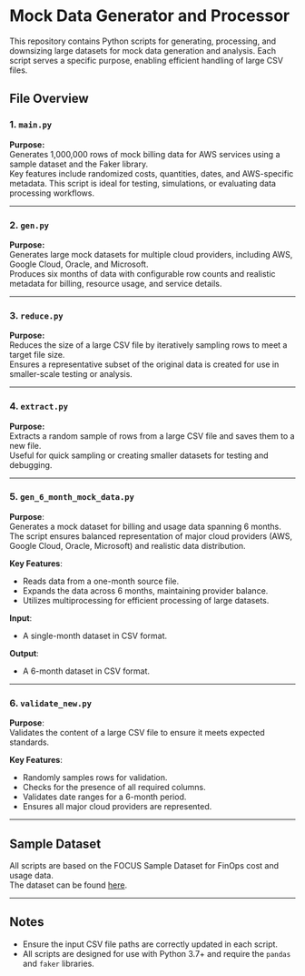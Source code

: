 # Mock Data Generator and Processor

This repository contains Python scripts for generating, processing, and downsizing large datasets for mock data generation and analysis. Each script serves a specific purpose, enabling efficient handling of large CSV files.

## File Overview

### 1. `main.py`
**Purpose:**  
Generates 1,000,000 rows of mock billing data for AWS services using a sample dataset and the Faker library.  
Key features include randomized costs, quantities, dates, and AWS-specific metadata.
This script is ideal for testing, simulations, or evaluating data processing workflows.

---

### 2. `gen.py`
**Purpose:**  
Generates large mock datasets for multiple cloud providers, including AWS, Google Cloud, Oracle, and Microsoft.  
Produces six months of data with configurable row counts and realistic metadata for billing, resource usage, and service details.  

---

### 3. `reduce.py`
**Purpose:**  
Reduces the size of a large CSV file by iteratively sampling rows to meet a target file size.  
Ensures a representative subset of the original data is created for use in smaller-scale testing or analysis.  

---

### 4. `extract.py`
**Purpose:**  
Extracts a random sample of rows from a large CSV file and saves them to a new file.  
Useful for quick sampling or creating smaller datasets for testing and debugging.  

---

### 5. `gen_6_month_mock_data.py`
**Purpose**:  
Generates a mock dataset for billing and usage data spanning 6 months. The script ensures balanced representation of major cloud providers (AWS, Google Cloud, Oracle, Microsoft) and realistic data distribution.

**Key Features**:
- Reads data from a one-month source file.
- Expands the data across 6 months, maintaining provider balance.
- Utilizes multiprocessing for efficient processing of large datasets.

**Input**:
- A single-month dataset in CSV format.

**Output**:
- A 6-month dataset in CSV format.

---

### 6. `validate_new.py`
**Purpose**:  
Validates the content of a large CSV file to ensure it meets expected standards.

**Key Features**:
- Randomly samples rows for validation.
- Checks for the presence of all required columns.
- Validates date ranges for a 6-month period.
- Ensures all major cloud providers are represented.

---

## Sample Dataset
All scripts are based on the FOCUS Sample Dataset for FinOps cost and usage data.  
The dataset can be found [here](https://github.com/FinOps-Open-Cost-and-Usage-Spec/FOCUS-Sample-Data/tree/main/FOCUS-1.0).

---

## Notes

- Ensure the input CSV file paths are correctly updated in each script.
- All scripts are designed for use with Python 3.7+ and require the `pandas` and `faker` libraries.

